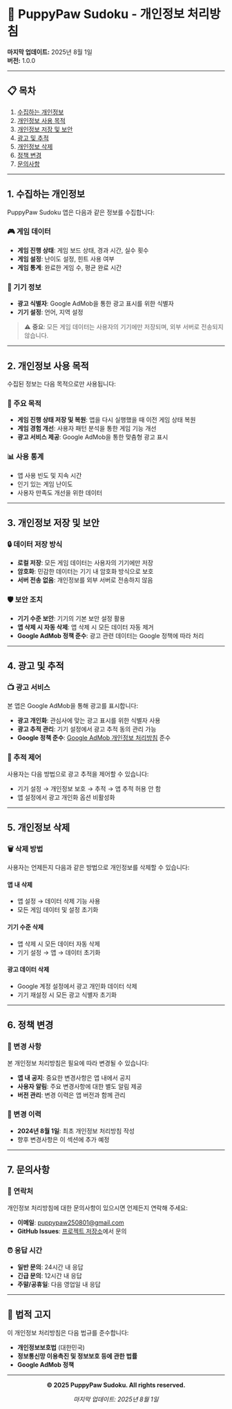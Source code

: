 # 🐾 PuppyPaw Sudoku - 개인정보 처리방침

**마지막 업데이트:** 2025년 8월 1일  
**버전:** 1.0.0

---

## 📋 목차

1. [수집하는 개인정보](#1-수집하는-개인정보)
2. [개인정보 사용 목적](#2-개인정보-사용-목적)
3. [개인정보 저장 및 보안](#3-개인정보-저장-및-보안)
4. [광고 및 추적](#4-광고-및-추적)
5. [개인정보 삭제](#5-개인정보-삭제)
6. [정책 변경](#6-정책-변경)
7. [문의사항](#7-문의사항)

---

## 1. 수집하는 개인정보

PuppyPaw Sudoku 앱은 다음과 같은 정보를 수집합니다:

### 🎮 게임 데이터
- **게임 진행 상태**: 게임 보드 상태, 경과 시간, 실수 횟수
- **게임 설정**: 난이도 설정, 힌트 사용 여부
- **게임 통계**: 완료한 게임 수, 평균 완료 시간

### 📱 기기 정보
- **광고 식별자**: Google AdMob을 통한 광고 표시를 위한 식별자
- **기기 설정**: 언어, 지역 설정

> ⚠️ **중요**: 모든 게임 데이터는 사용자의 기기에만 저장되며, 외부 서버로 전송되지 않습니다.

---

## 2. 개인정보 사용 목적

수집된 정보는 다음 목적으로만 사용됩니다:

### 🎯 주요 목적
- **게임 진행 상태 저장 및 복원**: 앱을 다시 실행했을 때 이전 게임 상태 복원
- **게임 경험 개선**: 사용자 패턴 분석을 통한 게임 기능 개선
- **광고 서비스 제공**: Google AdMob을 통한 맞춤형 광고 표시

### 📊 사용 통계
- 앱 사용 빈도 및 지속 시간
- 인기 있는 게임 난이도
- 사용자 만족도 개선을 위한 데이터

---

## 3. 개인정보 저장 및 보안

### 🔒 데이터 저장 방식
- **로컬 저장**: 모든 게임 데이터는 사용자의 기기에만 저장
- **암호화**: 민감한 데이터는 기기 내 암호화 방식으로 보호
- **서버 전송 없음**: 개인정보를 외부 서버로 전송하지 않음

### 🛡️ 보안 조치
- **기기 수준 보안**: 기기의 기본 보안 설정 활용
- **앱 삭제 시 자동 삭제**: 앱 삭제 시 모든 데이터 자동 제거
- **Google AdMob 정책 준수**: 광고 관련 데이터는 Google 정책에 따라 처리

---

## 4. 광고 및 추적

### 📺 광고 서비스
본 앱은 Google AdMob을 통해 광고를 표시합니다:

- **광고 개인화**: 관심사에 맞는 광고 표시를 위한 식별자 사용
- **광고 추적 관리**: 기기 설정에서 광고 추적 동의 관리 가능
- **Google 정책 준수**: [Google AdMob 개인정보 처리방침](https://policies.google.com/privacy) 준수

### 🎯 추적 제어
사용자는 다음 방법으로 광고 추적을 제어할 수 있습니다:
- 기기 설정 → 개인정보 보호 → 추적 → 앱 추적 허용 안 함
- 앱 설정에서 광고 개인화 옵션 비활성화

---

## 5. 개인정보 삭제

### 🗑️ 삭제 방법
사용자는 언제든지 다음과 같은 방법으로 개인정보를 삭제할 수 있습니다:

#### 앱 내 삭제
- 앱 설정 → 데이터 삭제 기능 사용
- 모든 게임 데이터 및 설정 초기화

#### 기기 수준 삭제
- 앱 삭제 시 모든 데이터 자동 삭제
- 기기 설정 → 앱 → 데이터 초기화

#### 광고 데이터 삭제
- Google 계정 설정에서 광고 개인화 데이터 삭제
- 기기 재설정 시 모든 광고 식별자 초기화

---

## 6. 정책 변경

### 📝 변경 사항
본 개인정보 처리방침은 필요에 따라 변경될 수 있습니다:

- **앱 내 공지**: 중요한 변경사항은 앱 내에서 공지
- **사용자 알림**: 주요 변경사항에 대한 별도 알림 제공
- **버전 관리**: 변경 이력은 앱 버전과 함께 관리

### 📅 변경 이력
- **2024년 8월 1일**: 최초 개인정보 처리방침 작성
- 향후 변경사항은 이 섹션에 추가 예정

---

## 7. 문의사항

### 📧 연락처
개인정보 처리방침에 대한 문의사항이 있으시면 언제든지 연락해 주세요:

- **이메일**: puppypaw250801@gmail.com
- **GitHub Issues**: [프로젝트 저장소](https://github.com/[사용자명]/[저장소명]/issues)에서 문의

### ⏰ 응답 시간
- **일반 문의**: 24시간 내 응답
- **긴급 문의**: 12시간 내 응답
- **주말/공휴일**: 다음 영업일 내 응답

---

## 📄 법적 고지

이 개인정보 처리방침은 다음 법규를 준수합니다:

- **개인정보보호법** (대한민국)
- **정보통신망 이용촉진 및 정보보호 등에 관한 법률**
- **Google AdMob 정책**

---

<div align="center">

**© 2025 PuppyPaw Sudoku. All rights reserved.**

*마지막 업데이트: 2025년 8월 1일*

</div> 
